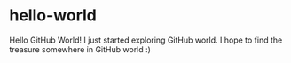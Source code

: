 # hello-world
Hello GitHub World!
I just started exploring GitHub world.
I hope to find the treasure somewhere in GitHub world :)

